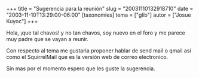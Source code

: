 +++
title = "Sugerencia para la reunión"
slug = "20031110132918710"
date = "2003-11-10T13:29:00-06:00"
[taxonomies]
tema = ["glib"]
autor = ["Josue Kuyoc"]
+++

Hola, ¡que tal chavos! y no tan chavos, soy nuevo en el foro y me parece
muy padre que se vayan a reunir.

Con respecto al tema me gustaria proponer hablar de send mail o qmail
asi como el SquirrelMail que es la versión web de correo electronico.

Sin mas por el momento espero que les guste la sugerencia.

